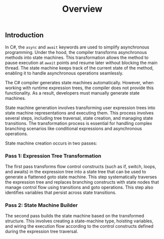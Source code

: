 ﻿---
layout: default
title: Overview
parent: State Machines
nav_order: 1
---
## Introduction

In C#, the `async` and `await` keywords are used to simplify asynchronous programming. Under the hood, the compiler transforms 
asynchronous methods into state machines. This transformation allows the method to pause execution at `await` points and resume 
later without blocking the main thread. The state machine keeps track of the current state of the method, enabling it to handle 
asynchronous operations seamlessly.

The C# compiler generates state machines automatically. However, when working with runtime expression trees, the compiler does 
not provide this functionality. As a result, developers must manually generate state machines.

State machine generation involves transforming user expression trees into state machine representations and executing them.
This process involves several steps, including tree traversal, state creation, and managing state transitions. The transformation
process is essential for handling complex branching scenarios like conditional expressions and asynchronous operations.

State machine creation occurs in two passes:

### Pass 1: Expression Tree Transformation
The first pass transforms flow control constructs (such as if, switch, loops, and awaits) in the expression tree into a 
state tree that can be used to generate a flattened goto state machine. This step systematically traverses the expression tree
and replaces branching constructs with state nodes that manage control flow using transitions and goto operations. This step also 
identifies variables that persist across state transitions.

### Pass 2: State Machine Builder
The second pass builds the state machine based on the transformed structure. This involves creating a state-machine type,
hoisting variables, and wiring the execution flow according to the control constructs defined during the expression tree traversal.

